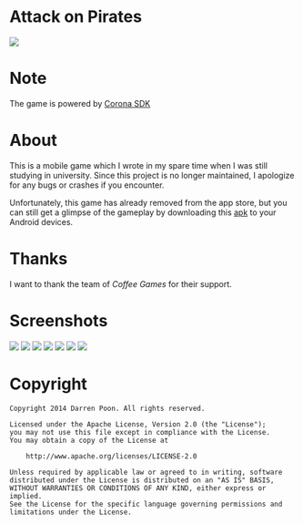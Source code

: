 Attack on Pirates
=================

![](screenshot/game.gif)

Note
============
The game is powered by [Corona SDK](https://coronalabs.com/products/corona-sdk/)

About
============
This is a mobile game which I wrote in my spare time when I was still studying in university. Since this project is no longer maintained, I apologize for any bugs or crashes if you encounter.

Unfortunately, this game has already removed from the app store, but you can still get a glimpse of the gameplay by downloading this [apk](https://github.com/dyhpoon/game-project/raw/master/sample.apk) to your Android devices.

Thanks
============
I want to thank the team of *Coffee Games* for their support.

Screenshots
============
![](screenshot/welcome.png)
![](screenshot/home.png)
![](screenshot/luckydraw.png)
![](screenshot/map.png)
![](screenshot/game.png)
![](screenshot/result.png)
![](screenshot/shop.png)

Copyright
============

    Copyright 2014 Darren Poon. All rights reserved.

    Licensed under the Apache License, Version 2.0 (the "License");
    you may not use this file except in compliance with the License.
    You may obtain a copy of the License at

        http://www.apache.org/licenses/LICENSE-2.0

    Unless required by applicable law or agreed to in writing, software
    distributed under the License is distributed on an "AS IS" BASIS,
    WITHOUT WARRANTIES OR CONDITIONS OF ANY KIND, either express or implied.
    See the License for the specific language governing permissions and
    limitations under the License.